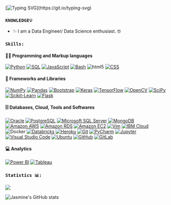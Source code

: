 [![Typing SVG](https://readme-typing-svg.herokuapp.com?color=1E90FF&lines=Hello+%F0%9F%91%8B;Welcome+to+my+GitHub+profile+!!!)](https://git.io/typing-svg)


### `KNOWLEDGE💡`
- ✨ I am a Data Engineer/ Data Science enthusiast. :nerd_face: 

### `Skills:`

#### 👨‍💻 Programming and Markup languages
<p>
    <a href="https://github.com/search?q=user%3ADenverCoder1+language%3Apython"><img alt="Python" src="https://img.shields.io/badge/Python-14354C.svg?logo=python&logoColor=white"></a>
    <a href="https://github.com/search?q=user%3ADenverCoder1+language%3Asql"><img alt="SQL" src="https://custom-icon-badges.herokuapp.com/badge/SQL-025E8C.svg?logo=database&logoColor=white"></a>
    <a href="https://github.com/search?q=user%3ADenverCoder1+language%3Ajavascript"><img alt="JavaScript" src="https://img.shields.io/badge/JavaScript-F7DF1E.svg?logo=javascript&logoColor=black"></a>
    <a href="https://github.com/search?q=user%3ADenverCoder1+language%3Abash"><img alt="Bash" src="https://img.shields.io/badge/Bash-121011.svg?logo=gnu-bash&logoColor=white"></a>
    <img alt="html5" src="https://img.shields.io/badge/-HTML5-E34F26?style=flat-square&logo=html5&logoColor=white" />
    <a href="https://github.com/search?q=user%3ADenverCoder1+language%3Acss"><img alt="CSS" src="https://img.shields.io/badge/CSS-1572B6.svg?logo=css3&logoColor=white"></a>
</p>

#### 🧰 Frameworks and Libraries
<p>
    <a href="#"><img alt="NumPy" src="https://img.shields.io/badge/Numpy-013243.svg?logo=numpy&logoColor=white"></a>
    <a href="#"><img alt="Pandas" src="https://img.shields.io/badge/Pandas-150458.svg?logo=pandas&logoColor=white"></a>
    <a href="#"><img alt="Bootstrap" src="https://img.shields.io/badge/Bootstrap-7952B3.svg?logo=bootstrap&logoColor=white"></a>
    <a href="#"><img alt="Keras" src="https://img.shields.io/badge/Keras-D00000.svg?logo=Keras&logoColor=white"></a>
    <a href="#"><img alt="TensorFlow" src="https://img.shields.io/badge/TensorFlow-FF6F00.svg?logo=TensorFlow&logoColor=white"></a>
    <a href="#"><img alt="OpenCV" src="https://img.shields.io/badge/-OpenCV-5C3EE8?logo=opencv&logoColor=white&style=flat"></a>
    <a href="#"><img alt="SciPy" src="https://img.shields.io/badge/-SciPy-8CAAE6?logo=scipy&logoColor=white&style=flat"></a>
    <a href="#"><img alt="Scikit-Learn" src="https://img.shields.io/badge/-Scikit%20learn-F7931E?logo=scikit-learn&logoColor=white&style=flat"></a>
    <a href="#"><img alt="Flask" src="https://img.shields.io/badge/-Flask-000000?logo=flask&logoColor=white&style=flat"></a>
</p>

#### 🗄️ Databases, Cloud, Tools and Softwares
<p>
    <a href="#"><img alt="Oracle" src ="https://img.shields.io/badge/Oracle-F00000.svg?logo=oracle&logoColor=white"></a>
    <a href="#"><img alt="PostgreSQL" src ="https://img.shields.io/badge/-PostgreSQL-4169E1?logo=postgresql&logoColor=white&style=flat"></a>
    <a href="#"><img alt="Microsoft SQL Server" src ="https://img.shields.io/badge/-Microsoft%20SQL%20Server-CC2927?logo=microsoft-sql-server&logoColor=white&style=flat"></a>
    <a href="#"><img alt="MongoDB" src ="https://img.shields.io/badge/MongoDB-4ea94b.svg?logo=mongodb&logoColor=white"></a>
    <a href="#"><img alt="Amazon AWS" src ="https://img.shields.io/badge/-Amazon%20AWS-232F3E?logo=amazon-aws&logoColor=white&style=flat"></a>
    <a href="#"><img alt="Amazon RDS" src ="https://img.shields.io/badge/-Amazon%20RDS-527FFF?logo=amazon-rds&logoColor=white&style=flat"></a>
    <a href="#"><img alt="Amazon EC2" src ="https://img.shields.io/badge/-Amazon%20EC2-FF9900?logo=amazon-ec2&logoColor=white&style=flat"></a>
    <a href="#"><img alt="Vim" src ="https://img.shields.io/badge/-Vim-019733?logo=vim&logoColor=white&style=flat"></a>
    <a href="#"><img alt="IBM Cloud" src ="https://img.shields.io/badge/-IBM%20Cloud-1261FE?logo=ibm-cloud&logoColor=white&style=flat"></a>
    <img alt="Docker" src="https://img.shields.io/badge/-Docker-46a2f1?style=flat-square&logo=docker&logoColor=white" />
    <a href="#"><img alt="Databricks" src ="https://img.shields.io/badge/-Databricks-FF3621?logo=databricks&logoColor=white&style=flat"></a>
    <a href="#"><img alt="Heroku" src="https://img.shields.io/badge/Heroku-430098.svg?logo=heroku&logoColor=white"></a>
    <a href="#"><img alt="Git" src="https://img.shields.io/badge/Git-F05033.svg?logo=git&logoColor=white"></a>
    <a href="#"><img alt="PyCharm" src="https://img.shields.io/badge/-PyCharm-000000?logo=pycharm&logoColor=white&style=flat"></a>
    <a href="#"><img alt="Jupyter" src="https://img.shields.io/badge/-Jupyter-F37626?logo=jupyter&logoColor=white&style=flat"></a>
    <a href="#"><img alt="Visual Studio Code" src="https://img.shields.io/badge/Visual%20Studio%20Code-0078d7.svg?logo=visual-studio-code&logoColor=white"></a>
    <a href="#"><img alt="Ubuntu" src="https://img.shields.io/badge/-Ubuntu-E95420?logo=ubuntu&logoColor=white&style=flat"></a>
    <a href="#"><img alt="GitHub" src="https://img.shields.io/badge/-GitHub-181717?logo=github&logoColor=white&style=flat"></a>
    <a href="#"><img alt="GitLab" src="https://img.shields.io/badge/-GitLab-FC6D26?logo=gitlab&logoColor=white&style=flat"></a>
</p>

#### 💻 Analytics  
<p>
    <a href="#"><img alt="Power BI" src ="https://img.shields.io/badge/-Power%20BI-F2C811?logo=power-bi&logoColor=white&style=flat"></a>
    <a href="#"><img alt="Tableau" src ="https://img.shields.io/badge/-Tableau-E97627?logo=tableau&logoColor=white&style=flat"></a>
</p>

### `Statistics 📊:` 
![](https://komarev.com/ghpvc/?username=JasmineChhotaray&color=blue) 

![Jasmine's GitHub stats](https://github-readme-stats.vercel.app/api?username=JasmineChhotaray&show_icons=true&theme=solarized-light)


